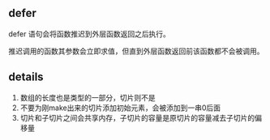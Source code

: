## defer

defer 语句会将函数推迟到外层函数返回之后执行。

推迟调用的函数其参数会立即求值，但直到外层函数返回前该函数都不会被调用。

## details

1. 数组的长度也是类型的一部分，切片则不是
2. 不要为刚make出来的切片添加初始元素，会被添加到一串0后面
3. 切片和子切片之间会共享内存，子切片的容量是原切片的容量减去子切片的偏移量